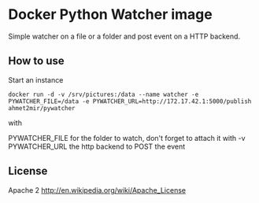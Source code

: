 Docker Python Watcher image
===========================

Simple watcher on a file or a folder and post event on a HTTP backend.

How to use
----------

Start an instance

	docker run -d -v /srv/pictures:/data --name watcher -e PYWATCHER_FILE=/data -e PYWATCHER_URL=http://172.17.42.1:5000/publish ahmet2mir/pywatcher

with

PYWATCHER_FILE for the folder to watch, don't forget to attach it with -v
PYWATCHER_URL the http backend to POST the event

License
-------

Apache 2 http://en.wikipedia.org/wiki/Apache_License
